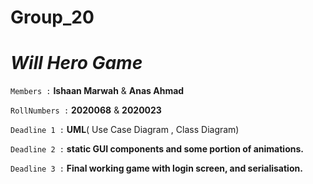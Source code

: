 # Group_20
# _**_Will Hero Game_**_

`Members :` **Ishaan Marwah** & **Anas Ahmad**

`RollNumbers :` **2020068** & **2020023**

`Deadline 1 :` **UML**( Use Case Diagram , Class Diagram)

`Deadline 2 :` **static GUI components and some portion of animations.**

`Deadline 3 :` **Final working game with login screen, and serialisation.**

